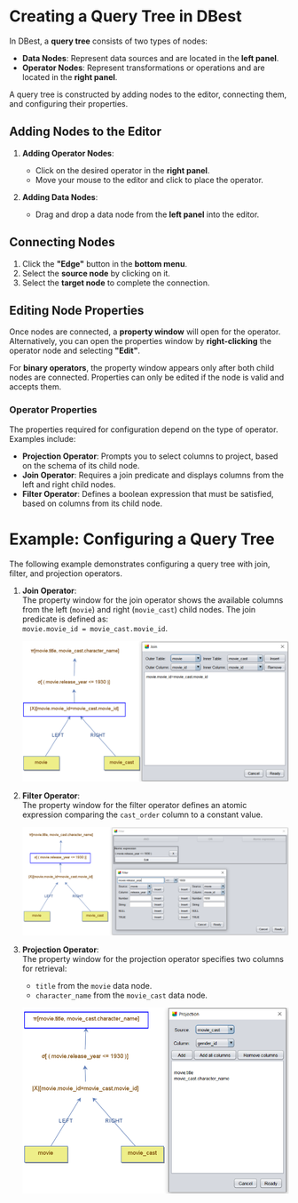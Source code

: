 # Creating a Query Tree in DBest

In DBest, a **query tree** consists of two types of nodes:  
- **Data Nodes**: Represent data sources and are located in the **left panel**.  
- **Operator Nodes**: Represent transformations or operations and are located in the **right panel**.

A query tree is constructed by adding nodes to the editor, connecting them, and configuring their properties.

## Adding Nodes to the Editor

1. **Adding Operator Nodes**:
   - Click on the desired operator in the **right panel**.
   - Move your mouse to the editor and click to place the operator.

2. **Adding Data Nodes**:
   - Drag and drop a data node from the **left panel** into the editor.

## Connecting Nodes

1. Click the **"Edge"** button in the **bottom menu**.  
2. Select the **source node** by clicking on it.  
3. Select the **target node** to complete the connection.

## Editing Node Properties

Once nodes are connected, a **property window** will open for the operator. Alternatively, you can open the properties window by **right-clicking** the operator node and selecting **"Edit"**.

For **binary operators**, the property window appears only after both child nodes are connected. Properties can only be edited if the node is valid and accepts them.

### Operator Properties

The properties required for configuration depend on the type of operator. Examples include:  
- **Projection Operator**: Prompts you to select columns to project, based on the schema of its child node.  
- **Join Operator**: Requires a join predicate and displays columns from the left and right child nodes.  
- **Filter Operator**: Defines a boolean expression that must be satisfied, based on columns from its child node.

# Example: Configuring a Query Tree

The following example demonstrates configuring a query tree with join, filter, and projection operators.

1. **Join Operator**:  
   The property window for the join operator shows the available columns from the left (`movie`) and right (`movie_cast`) child nodes. The join predicate is defined as:  
   `movie.movie_id = movie_cast.movie_id`.

   ![Join Operator Properties](assets/images/join-properties.png)

2. **Filter Operator**:  
   The property window for the filter operator defines an atomic expression comparing the `cast_order` column to a constant value.  

   ![Filter Operator Properties](assets/images/filter-properties_.png)

3. **Projection Operator**:  
   The property window for the projection operator specifies two columns for retrieval:  
   - `title` from the `movie` data node.  
   - `character_name` from the `movie_cast` data node.

   ![Projection Operator Properties](assets/images/projection-properties_.png)


